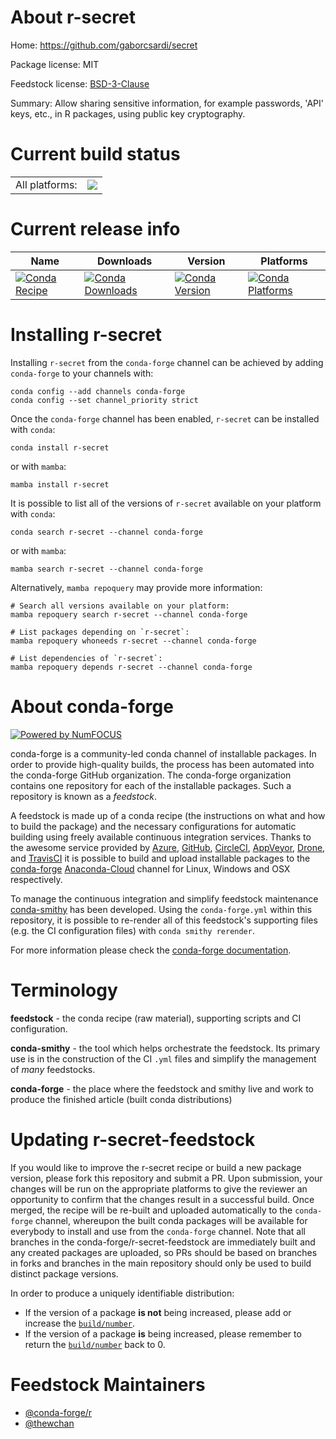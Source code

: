 About r-secret
==============

Home: https://github.com/gaborcsardi/secret

Package license: MIT

Feedstock license: [BSD-3-Clause](https://github.com/conda-forge/r-secret-feedstock/blob/main/LICENSE.txt)

Summary: Allow sharing sensitive information, for example passwords, 'API' keys, etc., in R packages, using public key cryptography.

Current build status
====================


<table><tr><td>All platforms:</td>
    <td>
      <a href="https://dev.azure.com/conda-forge/feedstock-builds/_build/latest?definitionId=17684&branchName=main">
        <img src="https://dev.azure.com/conda-forge/feedstock-builds/_apis/build/status/r-secret-feedstock?branchName=main">
      </a>
    </td>
  </tr>
</table>

Current release info
====================

| Name | Downloads | Version | Platforms |
| --- | --- | --- | --- |
| [![Conda Recipe](https://img.shields.io/badge/recipe-r--secret-green.svg)](https://anaconda.org/conda-forge/r-secret) | [![Conda Downloads](https://img.shields.io/conda/dn/conda-forge/r-secret.svg)](https://anaconda.org/conda-forge/r-secret) | [![Conda Version](https://img.shields.io/conda/vn/conda-forge/r-secret.svg)](https://anaconda.org/conda-forge/r-secret) | [![Conda Platforms](https://img.shields.io/conda/pn/conda-forge/r-secret.svg)](https://anaconda.org/conda-forge/r-secret) |

Installing r-secret
===================

Installing `r-secret` from the `conda-forge` channel can be achieved by adding `conda-forge` to your channels with:

```
conda config --add channels conda-forge
conda config --set channel_priority strict
```

Once the `conda-forge` channel has been enabled, `r-secret` can be installed with `conda`:

```
conda install r-secret
```

or with `mamba`:

```
mamba install r-secret
```

It is possible to list all of the versions of `r-secret` available on your platform with `conda`:

```
conda search r-secret --channel conda-forge
```

or with `mamba`:

```
mamba search r-secret --channel conda-forge
```

Alternatively, `mamba repoquery` may provide more information:

```
# Search all versions available on your platform:
mamba repoquery search r-secret --channel conda-forge

# List packages depending on `r-secret`:
mamba repoquery whoneeds r-secret --channel conda-forge

# List dependencies of `r-secret`:
mamba repoquery depends r-secret --channel conda-forge
```


About conda-forge
=================

[![Powered by
NumFOCUS](https://img.shields.io/badge/powered%20by-NumFOCUS-orange.svg?style=flat&colorA=E1523D&colorB=007D8A)](https://numfocus.org)

conda-forge is a community-led conda channel of installable packages.
In order to provide high-quality builds, the process has been automated into the
conda-forge GitHub organization. The conda-forge organization contains one repository
for each of the installable packages. Such a repository is known as a *feedstock*.

A feedstock is made up of a conda recipe (the instructions on what and how to build
the package) and the necessary configurations for automatic building using freely
available continuous integration services. Thanks to the awesome service provided by
[Azure](https://azure.microsoft.com/en-us/services/devops/), [GitHub](https://github.com/),
[CircleCI](https://circleci.com/), [AppVeyor](https://www.appveyor.com/),
[Drone](https://cloud.drone.io/welcome), and [TravisCI](https://travis-ci.com/)
it is possible to build and upload installable packages to the
[conda-forge](https://anaconda.org/conda-forge) [Anaconda-Cloud](https://anaconda.org/)
channel for Linux, Windows and OSX respectively.

To manage the continuous integration and simplify feedstock maintenance
[conda-smithy](https://github.com/conda-forge/conda-smithy) has been developed.
Using the ``conda-forge.yml`` within this repository, it is possible to re-render all of
this feedstock's supporting files (e.g. the CI configuration files) with ``conda smithy rerender``.

For more information please check the [conda-forge documentation](https://conda-forge.org/docs/).

Terminology
===========

**feedstock** - the conda recipe (raw material), supporting scripts and CI configuration.

**conda-smithy** - the tool which helps orchestrate the feedstock.
                   Its primary use is in the construction of the CI ``.yml`` files
                   and simplify the management of *many* feedstocks.

**conda-forge** - the place where the feedstock and smithy live and work to
                  produce the finished article (built conda distributions)


Updating r-secret-feedstock
===========================

If you would like to improve the r-secret recipe or build a new
package version, please fork this repository and submit a PR. Upon submission,
your changes will be run on the appropriate platforms to give the reviewer an
opportunity to confirm that the changes result in a successful build. Once
merged, the recipe will be re-built and uploaded automatically to the
`conda-forge` channel, whereupon the built conda packages will be available for
everybody to install and use from the `conda-forge` channel.
Note that all branches in the conda-forge/r-secret-feedstock are
immediately built and any created packages are uploaded, so PRs should be based
on branches in forks and branches in the main repository should only be used to
build distinct package versions.

In order to produce a uniquely identifiable distribution:
 * If the version of a package **is not** being increased, please add or increase
   the [``build/number``](https://docs.conda.io/projects/conda-build/en/latest/resources/define-metadata.html#build-number-and-string).
 * If the version of a package **is** being increased, please remember to return
   the [``build/number``](https://docs.conda.io/projects/conda-build/en/latest/resources/define-metadata.html#build-number-and-string)
   back to 0.

Feedstock Maintainers
=====================

* [@conda-forge/r](https://github.com/conda-forge/r/)
* [@thewchan](https://github.com/thewchan/)

